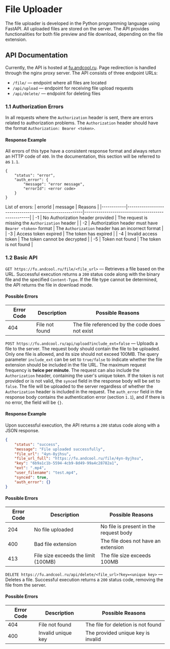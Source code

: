 # File Uploader
The file uploader is developed in the Python programming language using FastAPI. All uploaded files are stored on the server. The API provides functionalities for both file preview and file download, depending on the file extension.

## API Documentation
Currently, the API is hosted at [fu.andcool.ru](https://fu.andcool.ru/). Page redirection is handled through the nginx proxy server. The API consists of three endpoint URLs:
- `/file/` — endpoint where all files are located
- `/api/upload` — endpoint for receiving file upload requests
- `/api/delete/` — endpoint for deleting files

### 1.1 Authorization Errors
In all requests where the `Authorization` header is sent, there are errors related to authorization problems. The `Authorization` header should have the format `Authorization: Bearer <token>`.

#### Response Example
All errors of this type have a consistent response format and always return an HTTP code of `400`. In the documentation, this section will be referred to as `1.1`.
```
{
    "status": "error",
    "auth_error": {
        "message": "error message",
        "errorId": <error code>
    }
}
```
List of errors:
| errorId    | message                                                | Reasons                                           |
|------------|--------------------------------------------------------|---------------------------------------------------|
| -1         | No Authorization header provided                       | The request is missing the `Authorization` header |
| -2         | Authorization header must have `Bearer <token>` format | The `Authorization` header has an incorrect format |
| -3         | Access token expired                                   | The token has expired                             |
| -4         | Invalid access token                                   | The token cannot be decrypted                     |
| -5         | Token not found                                        | The token is not found                            |

### 1.2 Basic API
`GET https://fu.andcool.ru/file/<file_url>` — Retrieves a file based on the URL.
Successful execution returns a `200` status code along with the binary file and the specified `Content-Type`. If the file type cannot be determined, the API returns the file in download mode.

#### Possible Errors
| Error Code | Description                  | Possible Reasons                           |
|------------|------------------------------|--------------------------------------------|
| 404        | File not found               | The file referenced by the code does not exist |

`POST https://fu.andcool.ru/api/upload?include_ext=false` — Uploads a file to the server.
The request body should contain the file to be uploaded. Only one file is allowed, and its size should not exceed 100MB.
The query parameter `include_ext` can be set to `true/false` to indicate whether the file extension should be included in the file URL.
The maximum request frequency is **twice per minute**.
The request can also include the `Authorization` header, containing the user's unique token.
If the token is not provided or is not valid, the `synced` field in the response body will be set to `false`. The file will be uploaded to the server regardless of whether the `Authorization` header is included in the request. The `auth_error` field in the response body contains the authentication error (section `1.1`), and if there is no error, the field will be `{}`.

#### Response Example
Upon successful execution, the API returns a `200` status code along with a JSON response.
```json
{
    "status": "success",
    "message": "File uploaded successfully",
    "file_url": "4yn-8yjhsu",
    "file_url_full": "https://fu.andcool.ru/file/4yn-8yjhsu",
    "key": "6b9a1c1b-5594-4cb9-8d49-99a4c28782a1",
    "ext": ".mp4",
    "user_filename": "test.mp4",
    "synced": true,
    "auth_error": {}
}
```

#### Possible Errors
| Error Code | Description                           | Possible Reasons                           |
|------------|---------------------------------------|--------------------------------------------|
| 204        | No file uploaded                      | No file is present in the request body     |
| 400        | Bad file extension                    | The file does not have an extension        |
| 413        | File size exceeds the limit (100MB)   | The file size exceeds 100MB                |

`DELETE https://fu.andcool.ru/api/delete/<file_url>?key=<unique key>` — Deletes a file.
Successful execution returns a `200` status code, removing the file from the server.

#### Possible Errors
| Error Code | Description                   | Possible Reasons                       |
|------------|-------------------------------|----------------------------------------|
| 404        | File not found                | The file for deletion is not found     |
| 400        | Invalid unique key            | The provided unique key is invalid     |
